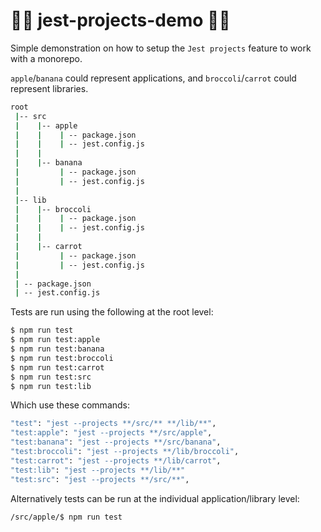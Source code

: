 # 🍎🍌 jest-projects-demo 🥦🥕 

Simple demonstration on how to setup the `Jest projects` feature to work with a monorepo. 

`apple`/`banana` could represent applications, and `broccoli`/`carrot` could represent libraries.


````sh
root
 |-- src
 |    |-- apple
 |    |    | -- package.json
 |    |    | -- jest.config.js
 |    |
 |    |-- banana
 |         | -- package.json
 |         | -- jest.config.js
 |
 |-- lib
 |    |-- broccoli
 |    |    | -- package.json
 |    |    | -- jest.config.js
 |    |
 |    |-- carrot
 |         | -- package.json
 |         | -- jest.config.js
 |
 | -- package.json
 | -- jest.config.js
````
Tests are run using the following at the root level:
````sh
$ npm run test
$ npm run test:apple
$ npm run test:banana
$ npm run test:broccoli
$ npm run test:carrot
$ npm run test:src
$ npm run test:lib
````
Which use these commands:
````sh
"test": "jest --projects **/src/** **/lib/**",
"test:apple": "jest --projects **/src/apple",
"test:banana": "jest --projects **/src/banana",
"test:broccoli": "jest --projects **/lib/broccoli",
"test:carrot": "jest --projects **/lib/carrot",
"test:lib": "jest --projects **/lib/**"
"test:src": "jest --projects **/src/**",
````
Alternatively tests can be run at the individual application/library level:
````sh
/src/apple/$ npm run test
````